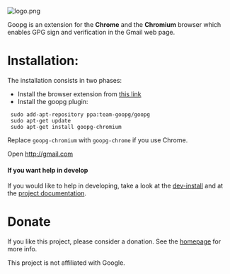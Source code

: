 ![logo.png](http://leoiannacone.github.io/goopg/images/logo.png)

Goopg is an extension for the **Chrome** and the **Chromium** browser which enables GPG sign and verification in the Gmail web page.

# Installation:
The installation consists in two phases:
 * Install the browser extension from [this link](https://chrome.google.com/webstore/detail/goopg/ifpoaednafmgolabhpjmbimllaoidelg)
 * Install the goopg plugin:
```
 sudo add-apt-repository ppa:team-goopg/goopg
 sudo apt-get update
 sudo apt-get install goopg-chromium
```
 Replace `goopg-chromium` with `goopg-chrome` if you use Chrome.

Open http://gmail.com


#### If you want help in develop

If you would like to help in developing, take a look at the [dev-install](doc/dev-install.md) and at the [project documentation](doc/project.md).

# Donate
If you like this project, please consider a donation. See the [homepage](http://leoiannacone.github.io/goopg/) for more info.

This project is not affiliated with Google.
